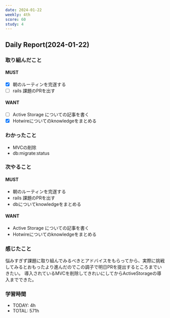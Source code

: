 ```yaml
---
date: 2024-01-22
weekly: 4th
score: 60
study: 4
---
```

## Daily Report(2024-01-22)
### 取り組んだこと
#### MUST
- [x] 朝のルーティンを完遂する
- [ ] rails 課題のPRを出す
#### WANT
- [ ] Active Storage についての記事を書く
- [x] Hotwireについてのknowledgeをまとめる
### わかったこと
- MVCの削除
- db:migrate:status
### 次やること
#### MUST
- 朝のルーティンを完遂する
- rails 課題のPRを出す
- dbについてknowledgeをまとめる
#### WANT
- Active Storage についての記事を書く
- Hotwireについてのknowledgeをまとめる
### 感じたこと
悩みすぎず課題に取り組んでみるべきとアドバイスをもらってから、実際に挑戦してみるとおもったより進んだのでこの調子で明日PRを提出するところまでいきたい。
導入されているMVCを削除してきれいにしてからActiveStorageの導入までできた。
### 学習時間
- TODAY: 4h
- TOTAL: 571h
